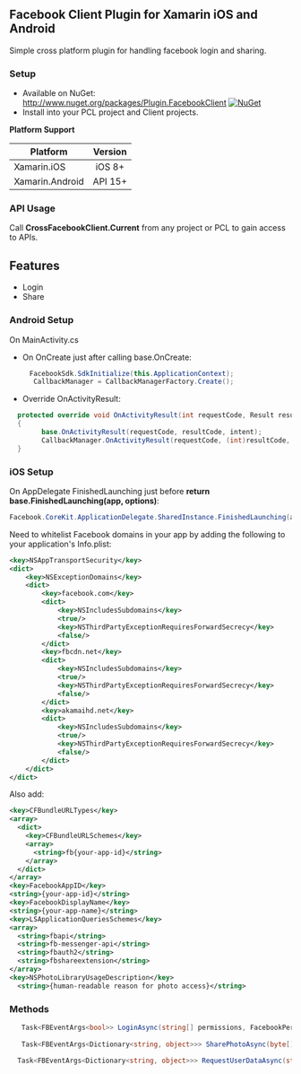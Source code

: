 ## Facebook Client Plugin for Xamarin iOS and Android
Simple cross platform plugin for handling facebook login and sharing.

### Setup
* Available on NuGet: http://www.nuget.org/packages/Plugin.FacebookClient [![NuGet](https://img.shields.io/nuget/v/Plugin.FacebookClient.svg?label=NuGet)](https://www.nuget.org/packages/Plugin.FacebookClient/)
* Install into your PCL project and Client projects.

**Platform Support**

|Platform|Version|
| ------------------- | :------------------: |
|Xamarin.iOS|iOS 8+|
|Xamarin.Android|API 15+|

### API Usage

Call **CrossFacebookClient.Current** from any project or PCL to gain access to APIs.

## Features

- Login
- Share

### Android Setup

On MainActivity.cs

- On OnCreate just after calling base.OnCreate:
```cs
     FacebookSdk.SdkInitialize(this.ApplicationContext);
	  CallbackManager = CallbackManagerFactory.Create();
```

- Override OnActivityResult:
```cs
  protected override void OnActivityResult(int requestCode, Result resultCode, Intent intent)
  {
		base.OnActivityResult(requestCode, resultCode, intent);
		CallbackManager.OnActivityResult(requestCode, (int)resultCode, intent);
  }
```

### iOS Setup

On AppDelegate FinishedLaunching just before **return base.FinishedLaunching(app, options)**:

```cs
Facebook.CoreKit.ApplicationDelegate.SharedInstance.FinishedLaunching(app, options);
```

Need to whitelist Facebook domains in your app by adding the following to your application's Info.plist:

```xml
<key>NSAppTransportSecurity</key>
<dict>
    <key>NSExceptionDomains</key>
    <dict>
        <key>facebook.com</key>
        <dict>
            <key>NSIncludesSubdomains</key>
            <true/>                
            <key>NSThirdPartyExceptionRequiresForwardSecrecy</key>
            <false/>
        </dict>
        <key>fbcdn.net</key>
        <dict>
            <key>NSIncludesSubdomains</key>
            <true/>
            <key>NSThirdPartyExceptionRequiresForwardSecrecy</key>
            <false/>
        </dict>
        <key>akamaihd.net</key>
        <dict>
            <key>NSIncludesSubdomains</key>
            <true/>
            <key>NSThirdPartyExceptionRequiresForwardSecrecy</key>
            <false/>
        </dict>
    </dict>
</dict>
```

Also add:


```xml
<key>CFBundleURLTypes</key>
<array>
  <dict>
    <key>CFBundleURLSchemes</key>
    <array>
      <string>fb{your-app-id}</string>
    </array>
  </dict>
</array>
<key>FacebookAppID</key>
<string>{your-app-id}</string>
<key>FacebookDisplayName</key>
<string>{your-app-name}</string>
<key>LSApplicationQueriesSchemes</key>
<array>
  <string>fbapi</string>
  <string>fb-messenger-api</string>
  <string>fbauth2</string>
  <string>fbshareextension</string>
</array>
<key>NSPhotoLibraryUsageDescription</key>
  <string>{human-readable reason for photo access}</string>
```
### Methods
```cs
   Task<FBEventArgs<bool>> LoginAsync(string[] permissions, FacebookPermissionType permissionType = FacebookPermissionType.Read);
   
   Task<FBEventArgs<Dictionary<string, object>>> SharePhotoAsync(byte[] imgBytes, string caption = "");
  
  Task<FBEventArgs<Dictionary<string, object>>> RequestUserDataAsync(string[] fields, string[] permissions, FacebookPermissionType permissionType = FacebookPermissionType.Read);

```
